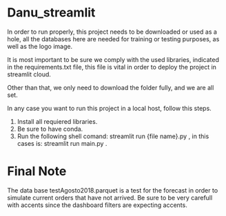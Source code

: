 # Danu_streamlit

In order to run properly, this project needs to be downloaded or used as a hole, all the databases here are needed for training or testing purposes, as well as the logo image.

It is most important to be sure we comply with the used libraries, indicated in the requirements.txt file, this file is vital in order to deploy the project in streamlit cloud.

Other than that, we only need to download the folder fully, and we are all set.

In any case you want to run this project in a local host, follow this steps.
1. Install all requiered libraries.
2. Be sure to have conda.
3. Run the following shell comand: streamlit run {file name}.py , in this cases is: streamlit run main.py .


# Final Note

The data base testAgosto2018.parquet is a test for the forecast in order to simulate current orders that have not arrived. Be sure to be very carefull with accents since the dashboard filters are expecting accents.
